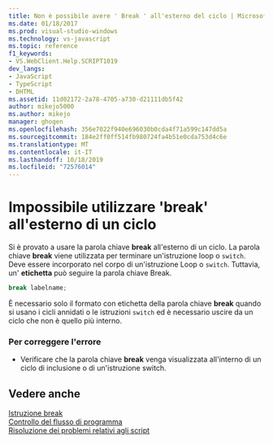 ```yaml
---
title: Non è possibile avere ' Break ' all'esterno del ciclo | Microsoft Docs
ms.date: 01/18/2017
ms.prod: visual-studio-windows
ms.technology: vs-javascript
ms.topic: reference
f1_keywords:
- VS.WebClient.Help.SCRIPT1019
dev_langs:
- JavaScript
- TypeScript
- DHTML
ms.assetid: 11d02172-2a78-4705-a730-d21111db5f42
author: mikejo5000
ms.author: mikejo
manager: ghogen
ms.openlocfilehash: 356e7022f940e696030b0cda4f71a599c147dd5a
ms.sourcegitcommit: 184e2ff0ff514fb980724fa4b51e0cda753d4c6e
ms.translationtype: MT
ms.contentlocale: it-IT
ms.lasthandoff: 10/18/2019
ms.locfileid: "72576014"
---
```

# <a name="cant-have-break-outside-of-loop"></a>Impossibile utilizzare 'break' all'esterno di un ciclo
Si è provato a usare la parola chiave **break** all'esterno di un ciclo. La parola chiave **break** viene utilizzata per terminare un'istruzione loop o `switch`. Deve essere incorporato nel corpo di un'istruzione Loop o `switch`. Tuttavia, un' **etichetta** può seguire la parola chiave Break.  
  
```js
break labelname;  
```  
  
 È necessario solo il formato con etichetta della parola chiave **break** quando si usano i cicli annidati o le istruzioni `switch` ed è necessario uscire da un ciclo che non è quello più interno.  
  
### <a name="to-correct-this-error"></a>Per correggere l'errore  
  
- Verificare che la parola chiave **break** venga visualizzata all'interno di un ciclo di inclusione o di un'istruzione switch.  
  
## <a name="see-also"></a>Vedere anche  
 [Istruzione break](../../javascript/reference/break-statement-javascript.md)   
 [Controllo del flusso di programma](../../javascript/controlling-program-flow-javascript.md)   
 [Risoluzione dei problemi relativi agli script](../../javascript/advanced/troubleshooting-your-scripts-javascript.md)